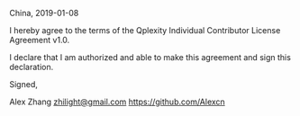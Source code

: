 China, 2019-01-08

I hereby agree to the terms of the Qplexity Individual Contributor License Agreement v1.0.

I declare that I am authorized and able to make this agreement and sign this declaration.

Signed,

Alex Zhang zhilight@gmail.com https://github.com/Alexcn